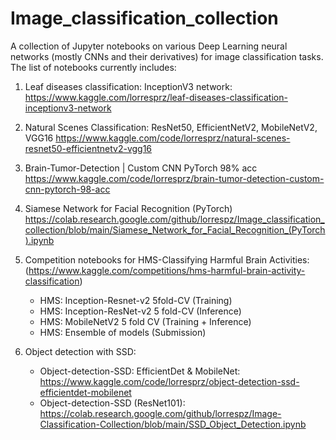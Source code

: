 # Image_classification_collection
A collection of Jupyter notebooks on various Deep Learning neural networks (mostly CNNs and their derivatives) for image classification tasks. 
The list of notebooks currently includes:

1. Leaf diseases classification: InceptionV3 network:
   https://www.kaggle.com/lorresprz/leaf-diseases-classification-inceptionv3-network

2. Natural Scenes Classification: ResNet50, EfficientNetV2, MobileNetV2, VGG16
   https://www.kaggle.com/code/lorresprz/natural-scenes-resnet50-efficientnetv2-vgg16

3. Brain-Tumor-Detection | Custom CNN PyTorch 98% acc
   https://www.kaggle.com/code/lorresprz/brain-tumor-detection-custom-cnn-pytorch-98-acc
   
4. Siamese Network for Facial Recognition (PyTorch)
   https://colab.research.google.com/github/lorrespz/Image_classification_collection/blob/main/Siamese_Network_for_Facial_Recognition_(PyTorch).ipynb

5. Competition notebooks for HMS-Classifying Harmful Brain Activities:
    (https://www.kaggle.com/competitions/hms-harmful-brain-activity-classification)
   - HMS: Inception-Resnet-v2 5fold-CV (Training)
   - HMS: Inception-ResNet-v2 5 fold-CV (Inference)
   - HMS: MobileNetV2 5 fold CV (Training + Inference)
   - HMS: Ensemble of models (Submission)
  
6. Object detection with SSD:
   - Object-detection-SSD: EfficientDet & MobileNet:
     https://www.kaggle.com/code/lorresprz/object-detection-ssd-efficientdet-mobilenet
   - Object-detection-SSD (ResNet101):
     https://colab.research.google.com/github/lorrespz/Image-Classification-Collection/blob/main/SSD_Object_Detection.ipynb
